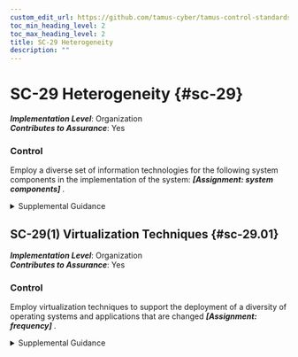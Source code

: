 ```yaml
---
custom_edit_url: https://github.com/tamus-cyber/tamus-control-standards/tree/main/content/tamus.edu/TAMUS_profile.yaml
toc_min_heading_level: 2
toc_max_heading_level: 2
title: SC-29 Heterogeneity
description: ""
---
```


# SC-29 Heterogeneity {#sc-29}

_**Implementation Level**_: Organization\
_**Contributes to Assurance**_: Yes

### Control

Employ a diverse set of information technologies for the following system components in the implementation of the system: <strong title="sc-29_odp"> <em>[Assignment: system components]</em> </strong>.


<details><summary>Supplemental Guidance</summary>Increasing the diversity of information technologies within organizational systems reduces the impact of potential exploitations or compromises of specific technologies. Such diversity protects against common mode failures, including those failures induced by supply chain attacks. Diversity in information technologies also reduces the likelihood that the means adversaries use to compromise one system component will be effective against other system components, thus further increasing the adversary work factor to successfully complete planned attacks. An increase in diversity may add complexity and management overhead that could ultimately lead to mistakes and unauthorized configurations.</details>


## SC-29(1) Virtualization Techniques {#sc-29.01}

_**Implementation Level**_: Organization\
_**Contributes to Assurance**_: Yes

### Control

Employ virtualization techniques to support the deployment of a diversity of operating systems and applications that are changed <strong title="sc-29.01_odp"> <em>[Assignment: frequency]</em> </strong>.


<details><summary>Supplemental Guidance</summary>While frequent changes to operating systems and applications can pose significant configuration management challenges, the changes can result in an increased work factor for adversaries to conduct successful attacks. Changing virtual operating systems or applications, as opposed to changing actual operating systems or applications, provides virtual changes that impede attacker success while reducing configuration management efforts. Virtualization techniques can assist in isolating untrustworthy software or software of dubious provenance into confined execution environments.</details>
